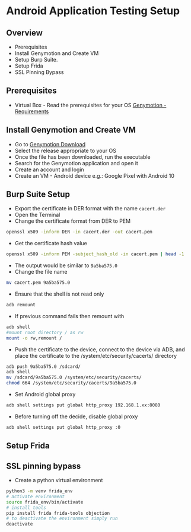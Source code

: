 # Android Application Testing Setup

## Overview
- Prerequisites
- Install Genymotion and Create VM
- Setup Burp Suite.
- Setup Frida
- SSL Pinning Bypass

## Prerequisites
- Virtual Box - Read the prerequisites for your OS [Genymotion - Requirements](https://docs.genymotion.com/desktop/Get_started/Requirements/)

## Install Genymotion and Create VM
- Go to [Genymotion Download](https://www.genymotion.com/product-desktop/download/)
- Select the release appropriate to your OS
- Once the file has been downloaded, run the executable
- Search for the Genymotion application and open it
- Create an account and login
- Create an VM - Android device e.g.: Google Pixel with Android 10

## Burp Suite Setup
- Export the certificate in DER format with the name `cacert.der`
- Open the Terminal
- Change the certificate format from DER to PEM
```bash
openssl x509 -inform DER -in cacert.der -out cacert.pem
```
- Get the certificate hash value
```bash
openssl x509 -inform PEM -subject_hash_old -in cacert.pem | head -1
```
-  The output would be similar to `9a5ba575.0`
- Change the file name
```bash
mv cacert.pem 9a5ba575.0
```
- Ensure that the shell is not read only
```bash
adb remount
```
- If previous command fails then remount with
```bash
adb shell
#mount root directory / as rw
mount -o rw,remount /
```
- Push the certificate to the device, connect to the device via ADB, and place the certificate to the /system/etc/security/cacerts/ directory
```bash
adb push 9a5ba575.0 /sdcard/
adb shell
mv /sdcard/9a5ba575.0 /system/etc/security/cacerts/
chmod 664 /system/etc/security/cacerts/9a5ba575.0
```
- Set Android global proxy
```bash
adb shell settings put global http_proxy 192.168.1.xx:8080
```
- Before turning off the decide, disable global proxy
```bash
adb shell settings put global http_proxy :0
```

## Setup Frida

## SSL pinning bypass
- Create a python virtual environment
```bash
python3 -m venv frida_env
# activate environment
source frida_env/bin/activate
# install tools
pip install frida frida-tools objection
# to deactivate the environment simply run
deactivate
```

